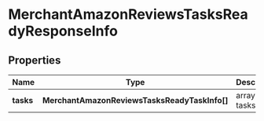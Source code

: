 # MerchantAmazonReviewsTasksReadyResponseInfo

## Properties

| Name | Type | Description | Notes |
|------------ | ------------- | ------------- | -------------|
**tasks** | **MerchantAmazonReviewsTasksReadyTaskInfo[]** | array of tasks |[optional]|